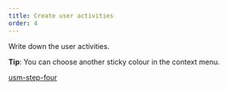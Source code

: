 ```yaml
---
title: Create user activities
order: 4
---
```


Write down the user activities.

**Tip**: You can choose another sticky colour in the context menu.

[usm-step-four](howTo:usm-step-4)
